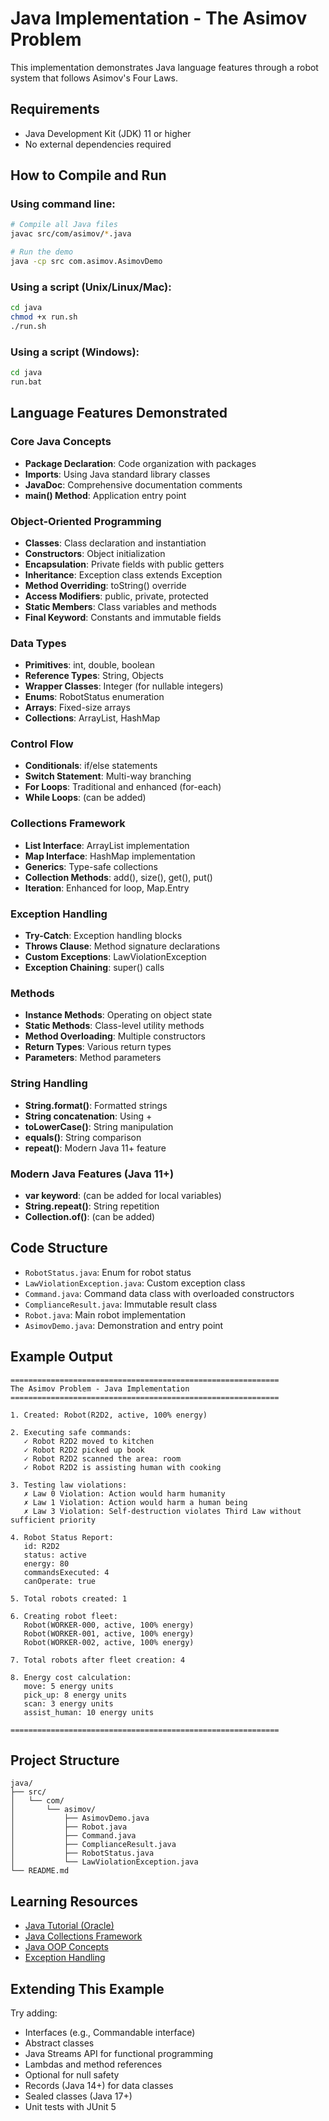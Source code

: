 # Java Implementation - The Asimov Problem

This implementation demonstrates Java language features through a robot system that follows Asimov's Four Laws.

## Requirements

- Java Development Kit (JDK) 11 or higher
- No external dependencies required

## How to Compile and Run

### Using command line:

```bash
# Compile all Java files
javac src/com/asimov/*.java

# Run the demo
java -cp src com.asimov.AsimovDemo
```

### Using a script (Unix/Linux/Mac):

```bash
cd java
chmod +x run.sh
./run.sh
```

### Using a script (Windows):

```cmd
cd java
run.bat
```

## Language Features Demonstrated

### Core Java Concepts
- **Package Declaration**: Code organization with packages
- **Imports**: Using Java standard library classes
- **JavaDoc**: Comprehensive documentation comments
- **main() Method**: Application entry point

### Object-Oriented Programming
- **Classes**: Class declaration and instantiation
- **Constructors**: Object initialization
- **Encapsulation**: Private fields with public getters
- **Inheritance**: Exception class extends Exception
- **Method Overriding**: toString() override
- **Access Modifiers**: public, private, protected
- **Static Members**: Class variables and methods
- **Final Keyword**: Constants and immutable fields

### Data Types
- **Primitives**: int, double, boolean
- **Reference Types**: String, Objects
- **Wrapper Classes**: Integer (for nullable integers)
- **Enums**: RobotStatus enumeration
- **Arrays**: Fixed-size arrays
- **Collections**: ArrayList, HashMap

### Control Flow
- **Conditionals**: if/else statements
- **Switch Statement**: Multi-way branching
- **For Loops**: Traditional and enhanced (for-each)
- **While Loops**: (can be added)

### Collections Framework
- **List Interface**: ArrayList implementation
- **Map Interface**: HashMap implementation
- **Generics**: Type-safe collections
- **Collection Methods**: add(), size(), get(), put()
- **Iteration**: Enhanced for loop, Map.Entry

### Exception Handling
- **Try-Catch**: Exception handling blocks
- **Throws Clause**: Method signature declarations
- **Custom Exceptions**: LawViolationException
- **Exception Chaining**: super() calls

### Methods
- **Instance Methods**: Operating on object state
- **Static Methods**: Class-level utility methods
- **Method Overloading**: Multiple constructors
- **Return Types**: Various return types
- **Parameters**: Method parameters

### String Handling
- **String.format()**: Formatted strings
- **String concatenation**: Using +
- **toLowerCase()**: String manipulation
- **equals()**: String comparison
- **repeat()**: Modern Java 11+ feature

### Modern Java Features (Java 11+)
- **var keyword**: (can be added for local variables)
- **String.repeat()**: String repetition
- **Collection.of()**: (can be added)

## Code Structure

- `RobotStatus.java`: Enum for robot status
- `LawViolationException.java`: Custom exception class
- `Command.java`: Command data class with overloaded constructors
- `ComplianceResult.java`: Immutable result class
- `Robot.java`: Main robot implementation
- `AsimovDemo.java`: Demonstration and entry point

## Example Output

```
============================================================
The Asimov Problem - Java Implementation
============================================================

1. Created: Robot(R2D2, active, 100% energy)

2. Executing safe commands:
   ✓ Robot R2D2 moved to kitchen
   ✓ Robot R2D2 picked up book
   ✓ Robot R2D2 scanned the area: room
   ✓ Robot R2D2 is assisting human with cooking

3. Testing law violations:
   ✗ Law 0 Violation: Action would harm humanity
   ✗ Law 1 Violation: Action would harm a human being
   ✗ Law 3 Violation: Self-destruction violates Third Law without sufficient priority

4. Robot Status Report:
   id: R2D2
   status: active
   energy: 80
   commandsExecuted: 4
   canOperate: true

5. Total robots created: 1

6. Creating robot fleet:
   Robot(WORKER-000, active, 100% energy)
   Robot(WORKER-001, active, 100% energy)
   Robot(WORKER-002, active, 100% energy)

7. Total robots after fleet creation: 4

8. Energy cost calculation:
   move: 5 energy units
   pick_up: 8 energy units
   scan: 3 energy units
   assist_human: 10 energy units

============================================================
```

## Project Structure

```
java/
├── src/
│   └── com/
│       └── asimov/
│           ├── AsimovDemo.java
│           ├── Robot.java
│           ├── Command.java
│           ├── ComplianceResult.java
│           ├── RobotStatus.java
│           └── LawViolationException.java
└── README.md
```

## Learning Resources

- [Java Tutorial (Oracle)](https://docs.oracle.com/javase/tutorial/)
- [Java Collections Framework](https://docs.oracle.com/javase/8/docs/technotes/guides/collections/)
- [Java OOP Concepts](https://docs.oracle.com/javase/tutorial/java/concepts/)
- [Exception Handling](https://docs.oracle.com/javase/tutorial/essential/exceptions/)

## Extending This Example

Try adding:
- Interfaces (e.g., Commandable interface)
- Abstract classes
- Java Streams API for functional programming
- Lambdas and method references
- Optional<T> for null safety
- Records (Java 14+) for data classes
- Sealed classes (Java 17+)
- Unit tests with JUnit 5
